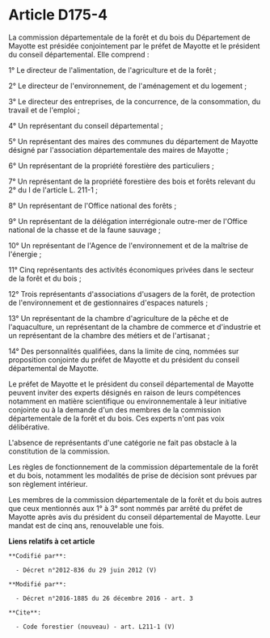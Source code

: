 # Article D175-4

La commission départementale de la forêt et du bois du Département de Mayotte est présidée conjointement par le préfet de
Mayotte et le président du conseil départemental. Elle comprend :

1° Le directeur de l'alimentation, de l'agriculture et de la forêt ;

2° Le directeur de l'environnement, de l'aménagement et du logement ;

3° Le directeur des entreprises, de la concurrence, de la consommation, du travail et de l'emploi ;

4° Un représentant du conseil départemental ;

5° Un représentant des maires des communes du département de Mayotte désigné par l'association départementale des maires de
Mayotte ;

6° Un représentant de la propriété forestière des particuliers ;

7° Un représentant de la propriété forestière des bois et forêts relevant du 2° du I de l'article L. 211-1 ;

8° Un représentant de l'Office national des forêts ;

9° Un représentant de la délégation interrégionale outre-mer de l'Office national de la chasse et de la faune sauvage ;

10° Un représentant de l'Agence de l'environnement et de la maîtrise de l'énergie ;

11° Cinq représentants des activités économiques privées dans le secteur de la forêt et du bois ;

12° Trois représentants d'associations d'usagers de la forêt, de protection de l'environnement et de gestionnaires d'espaces
naturels ;

13° Un représentant de la chambre d'agriculture de la pêche et de l'aquaculture, un représentant de la chambre de commerce et
d'industrie et un représentant de la chambre des métiers et de l'artisanat ;

14° Des personnalités qualifiées, dans la limite de cinq, nommées sur proposition conjointe du préfet de Mayotte et du
président du conseil départemental de Mayotte.

Le préfet de Mayotte et le président du conseil départemental de Mayotte peuvent inviter des experts désignés en raison de
leurs compétences notamment en matière scientifique ou environnementale à leur initiative conjointe ou à la demande d'un des
membres de la commission départementale de la forêt et du bois. Ces experts n'ont pas voix délibérative.

L'absence de représentants d'une catégorie ne fait pas obstacle à la constitution de la commission.

Les règles de fonctionnement de la commission départementale de la forêt et du bois, notamment les modalités de prise de
décision sont prévues par son règlement intérieur.

Les membres de la commission départementale de la forêt et du bois autres que ceux mentionnés aux 1° à 3° sont nommés par
arrêté du préfet de Mayotte après avis du président du conseil départemental de Mayotte. Leur mandat est de cinq ans,
renouvelable une fois.

**Liens relatifs à cet article**

	**Codifié par**:

	  - Décret n°2012-836 du 29 juin 2012 (V)

	**Modifié par**:

	  - Décret n°2016-1885 du 26 décembre 2016 - art. 3

	**Cite**:

	  - Code forestier (nouveau) - art. L211-1 (V)
